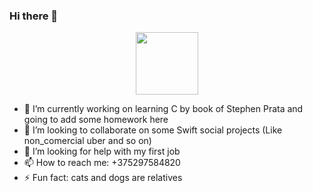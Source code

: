 ### Hi there 👋


<div id="header" align="center">
  <img src="https://media.giphy.com/media/M9gbBd9nbDrOTu1Mqx/giphy.gif" width="100"/>
</div>

- 🔭 I’m currently working on learning C by book of Stephen Prata and going to add some homework here
- 👯 I’m looking to collaborate on some Swift social projects (Like non_comercial uber and so on)
- 🤔 I’m looking for help with my first job
- 📫 How to reach me: +375297584820
- ⚡ Fun fact: cats and dogs are relatives
